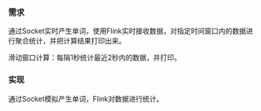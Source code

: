 ### 需求
通过Socket实时产生单词，使用Flink实时接收数据，对指定时间窗口内的数据进行聚合统计，并把计算结果打印出来。

滑动窗口计算：每隔1秒统计最近2秒内的数据，并打印。

### 实现
通过Socket模拟产生单词，Flink对数据进行统计。
